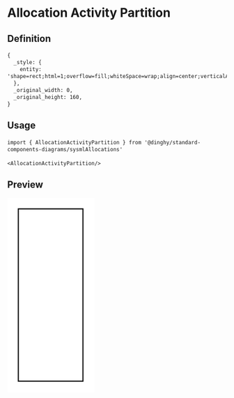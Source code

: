 # Allocation Activity Partition

## Definition

```
{
  _style: { 
    entity: 'shape=rect;html=1;overflow=fill;whiteSpace=wrap;align=center;verticalAlign=top;',
  },
  _original_width: 0,
  _original_height: 160,
}
```

## Usage

```
import { AllocationActivityPartition } from '@dinghy/standard-components-diagrams/sysmlAllocations'

<AllocationActivityPartition/>
```

## Preview

<img src="./allocation-activity-partition.png" width="200"/>
